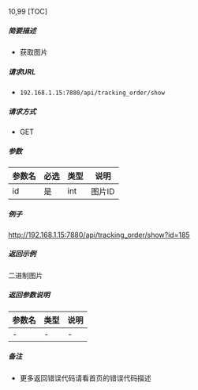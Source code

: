 10,99
[TOC]

##### 简要描述

- 获取图片

##### 请求URL

- ` 192.168.1.15:7880/api/tracking_order/show `

##### 请求方式

- GET

##### 参数

| 参数名 | 必选 | 类型  | 说明   |
|:----|:---|:----|------|
| id  | 是  | int | 图片ID |

##### 例子

http://192.168.1.15:7880/api/tracking_order/show?id=185

##### 返回示例

二进制图片

##### 返回参数说明

| 参数名 | 类型 | 说明 |
|:----|:---|----|
| -   | -  | -  |

##### 备注

- 更多返回错误代码请看首页的错误代码描述




